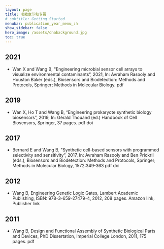 ```yaml
---
layout: page
title: 书籍章节和专著
# subtitle: Getting Started
menubar: publication_year_menu_zh
show_sidebar: false
hero_image: /assets/dnabackground.jpg
toc: true
---
```


## 2021
* Wan X and Wang B, "Engineering microbial sensor cell arrays to visualize environmental contaminants”, 2021, In: Avraham Rasooly and Houston Baker (eds.), Biosensors and Biodetection: Methods and Protocols, Springer; Methods in Molecular Biology.  pdf

## 2019
* Wan X, Ho T and Wang B, “Engineering prokaryote synthetic biology biosensors”, 2019, In: Gérald Thouand (ed.) Handbook of Cell Biosensors, Springer, 37 pages.  pdf  doi

## 2017
* Bernard E and Wang B, "Synthetic cell-based sensors with programmed selectivity and sensitivity”, 2017, In: Avraham Rasooly and Ben Prickril (eds.), Biosensors and Biodetection: Methods and Protocols, Springer; Methods in Molecular Biology, 1572:349-363  pdf  doi

## 2012
* Wang B, Engineering Genetic Logic Gates, Lambert Academic Publishing, ISBN: 978-3-659-27479-4, 2012, 208 pages. Amazon link,  Publisher link 

## 2011
* Wang B, Design and Functional Assembly of Synthetic Biological Parts and Devices, PhD Dissertation, Imperial College London, 2011, 175 pages. pdf